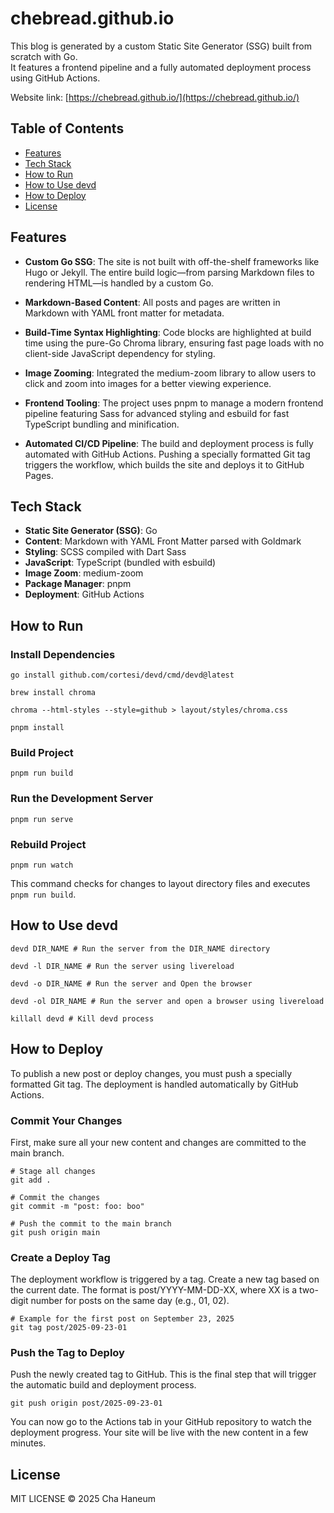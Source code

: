 # chebread.github.io
This blog is generated by a custom Static Site Generator (SSG) built from scratch with Go.  
It features a frontend pipeline and a fully automated deployment process using GitHub Actions.

Website link: [https://chebread.github.io/](https://chebread.github.io/)

## Table of Contents
- [Features](#features)
- [Tech Stack](#tech-stack)
- [How to Run](#how-to-run)
- [How to Use devd](#how-to-use-devd)
- [How to Deploy](#how-to-deploy)
- [License](#license)

## Features
- **Custom Go SSG**: The site is not built with off-the-shelf frameworks like Hugo or Jekyll. The entire build logic—from parsing Markdown files to rendering HTML—is handled by a custom Go.

- **Markdown-Based Content**: All posts and pages are written in Markdown with YAML front matter for metadata.

- **Build-Time Syntax Highlighting**: Code blocks are highlighted at build time using the pure-Go Chroma library, ensuring fast page loads with no client-side JavaScript dependency for styling.

- **Image Zooming**: Integrated the medium-zoom library to allow users to click and zoom into images for a better viewing experience.

- **Frontend Tooling**: The project uses pnpm to manage a modern frontend pipeline featuring Sass for advanced styling and esbuild for fast TypeScript bundling and minification.

- **Automated CI/CD Pipeline**: The build and deployment process is fully automated with GitHub Actions. Pushing a specially formatted Git tag triggers the workflow, which builds the site and deploys it to GitHub Pages.

## Tech Stack
- **Static Site Generator (SSG)**: Go
- **Content**: Markdown with YAML Front Matter parsed with Goldmark
- **Styling**: SCSS compiled with Dart Sass
- **JavaScript**: TypeScript (bundled with esbuild)
- **Image Zoom**: medium-zoom
- **Package Manager**: pnpm
- **Deployment**: GitHub Actions

## How to Run
### Install Dependencies
```shell
go install github.com/cortesi/devd/cmd/devd@latest

brew install chroma

chroma --html-styles --style=github > layout/styles/chroma.css

pnpm install
```

### Build Project
```shell
pnpm run build
```

### Run the Development Server
```shell
pnpm run serve
```

### Rebuild Project
```shell
pnpm run watch
```
This command checks for changes to layout directory files and executes `pnpm run build`.

## How to Use devd
```shell
devd DIR_NAME # Run the server from the DIR_NAME directory

devd -l DIR_NAME # Run the server using livereload

devd -o DIR_NAME # Run the server and Open the browser

devd -ol DIR_NAME # Run the server and open a browser using livereload

killall devd # Kill devd process
```

## How to Deploy
To publish a new post or deploy changes, you must push a specially formatted Git tag. The deployment is handled automatically by GitHub Actions.

### Commit Your Changes
First, make sure all your new content and changes are committed to the main branch.

```shell
# Stage all changes
git add .

# Commit the changes
git commit -m "post: foo: boo"

# Push the commit to the main branch
git push origin main
```

### Create a Deploy Tag
The deployment workflow is triggered by a tag. Create a new tag based on the current date. The format is post/YYYY-MM-DD-XX, where XX is a two-digit number for posts on the same day (e.g., 01, 02).

```shell
# Example for the first post on September 23, 2025
git tag post/2025-09-23-01
```

### Push the Tag to Deploy
Push the newly created tag to GitHub. This is the final step that will trigger the automatic build and deployment process.

```shell
git push origin post/2025-09-23-01
```

You can now go to the Actions tab in your GitHub repository to watch the deployment progress. Your site will be live with the new content in a few minutes.

## License
MIT LICENSE &copy; 2025 Cha Haneum